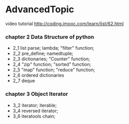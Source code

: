 # AdvancedTopic

video tutorial http://coding.imooc.com/learn/list/62.html

### chapter 2 Data Structure of python
* 2_1 list parse; lambda; "filter" function;
* 2_2 pre_define; namedtuple;
* 2_3 dictionaries; "Counter" function;
* 2_4 "zip" function; "sorted" function; 
* 2_5 "map" function; "reduce" function;
* 2_6 ordered dictionaries
* 2_7 deque
### chapter 3 Object Iterator
* 3_2 iterator; iterable;
* 3_4 reversed iterator;
* 3_6 iteratools chain;